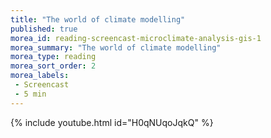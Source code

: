 ```yaml
---
title: "The world of climate modelling"
published: true
morea_id: reading-screencast-microclimate-analysis-gis-1
morea_summary: "The world of climate modelling"
morea_type: reading
morea_sort_order: 2
morea_labels:
 - Screencast
 - 5 min
---
```


{% include youtube.html id="H0qNUqoJqkQ" %}
